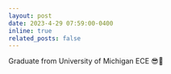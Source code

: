 ```yaml
---
layout: post
date: 2023-4-29 07:59:00-0400
inline: true
related_posts: false
---
```


Graduate from University of Michigan ECE 😎🎉
